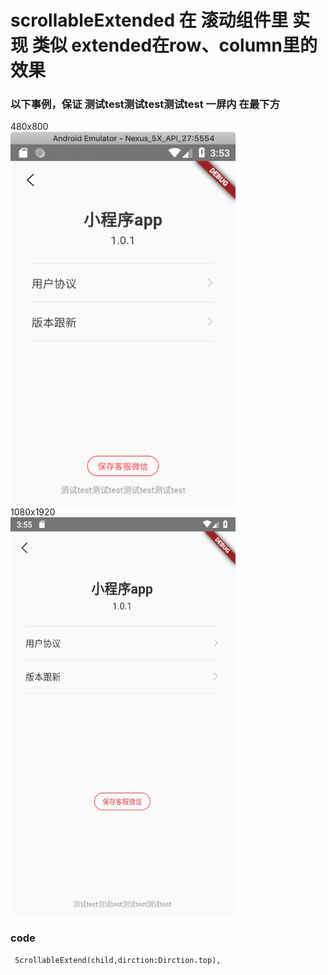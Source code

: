# scrollableExtended 在 滚动组件里 实现 类似 extended在row、column里的效果 

### 以下事例，保证 测试test测试test测试test 一屏内 在最下方
480x800
<br/>
<img src="https://raw.githubusercontent.com/genius158/Flutter_ListExtended/master/img/480x800.jpg" width="360" height="600" alt="480x800" align=center>
<br/>
1080x1920
<br/>
<img src="https://raw.githubusercontent.com/genius158/Flutter_ListExtended/master/img/1080*1920.jpg" width="360" height="640" alt="1080x1920" align=center>

### code
```
 ScrollableExtend(child,dirction:Dirction.top),
```
